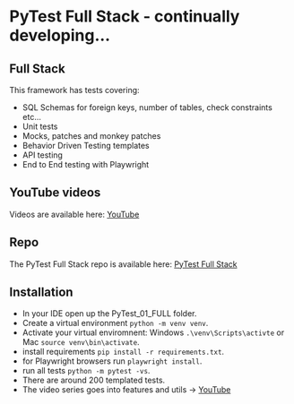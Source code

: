 # PyTest Full Stack - continually developing...

## Full Stack

This framework has tests covering:

- SQL Schemas for foreign keys, number of tables, check constraints etc...
- Unit tests
- Mocks, patches and monkey patches
- Behavior Driven Testing templates
- API testing
- End to End testing with Playwright

## YouTube videos

Videos are available here: [YouTube](https://www.youtube.com/playlist?list=PLsszRSbzjyvlrB6V5dacW6G8YrD_iW7oy)

## Repo

The PyTest Full Stack repo is available here: [PyTest Full Stack](https://github.com/Python-Test-Engineer/PYTHON-TEST-FRAMEWORK)

## Installation

- In your IDE open up the PyTest_01_FULL folder.
- Create a virtual environment `python -m venv venv`.
- Activate your virtual enviromnent: Windows `.\venv\Scripts\activte` or Mac `source venv\bin\activate`.
- install requirements `pip install -r requirements.txt`.
- for Playwright browsers run `playwright install`.
- run all tests `python -m pytest -vs`.
- There are around 200 templated tests.
- The video series goes into features and utils -> [YouTube](https://www.youtube.com/playlist?list=PLsszRSbzjyvlrB6V5dacW6G8YrD_iW7oy)

